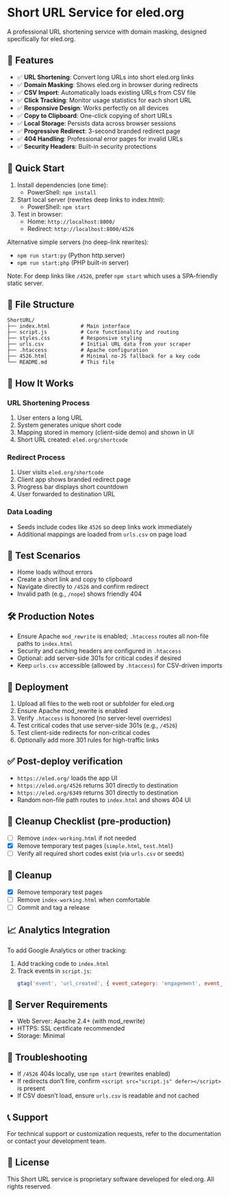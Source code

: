 # Short URL Service for eled.org

A professional URL shortening service with domain masking, designed specifically for eled.org.

## 🌟 Features

- ✅ **URL Shortening**: Convert long URLs into short eled.org links
- ✅ **Domain Masking**: Shows eled.org in browser during redirects
- ✅ **CSV Import**: Automatically loads existing URLs from CSV file
- ✅ **Click Tracking**: Monitor usage statistics for each short URL
- ✅ **Responsive Design**: Works perfectly on all devices
- ✅ **Copy to Clipboard**: One-click copying of short URLs
- ✅ **Local Storage**: Persists data across browser sessions
- ✅ **Progressive Redirect**: 3-second branded redirect page
- ✅ **404 Handling**: Professional error pages for invalid URLs
- ✅ **Security Headers**: Built-in security protections

## 🚀 Quick Start

1. Install dependencies (one time):
   - PowerShell: `npm install`
2. Start local server (rewrites deep links to index.html):
   - PowerShell: `npm start`
3. Test in browser:
   - Home: `http://localhost:8000/`
   - Redirect: `http://localhost:8000/4526`

Alternative simple servers (no deep-link rewrites):
- `npm run start:py` (Python http.server)
- `npm run start:php` (PHP built-in server)

Note: For deep links like `/4526`, prefer `npm start` which uses a SPA-friendly static server.

## 📁 File Structure

```
ShortURL/
├── index.html          # Main interface
├── script.js           # Core functionality and routing
├── styles.css          # Responsive styling
├── urls.csv            # Initial URL data from your scraper
├── .htaccess           # Apache configuration
├── 4526.html           # Minimal no-JS fallback for a key code
└── README.md           # This file
```

## 🔧 How It Works

### URL Shortening Process
1. User enters a long URL
2. System generates unique short code
3. Mapping stored in memory (client-side demo) and shown in UI
4. Short URL created: `eled.org/shortcode`

### Redirect Process
1. User visits `eled.org/shortcode`
2. Client app shows branded redirect page
3. Progress bar displays short countdown
4. User forwarded to destination URL

### Data Loading
- Seeds include codes like `4526` so deep links work immediately
- Additional mappings are loaded from `urls.csv` on page load

## 🧪 Test Scenarios

- Home loads without errors
- Create a short link and copy to clipboard
- Navigate directly to `/4526` and confirm redirect
- Invalid path (e.g., `/nope`) shows friendly 404

## 🛠 Production Notes

- Ensure Apache `mod_rewrite` is enabled; `.htaccess` routes all non-file paths to `index.html`
- Security and caching headers are configured in `.htaccess`
- Optional: add server-side 301s for critical codes if desired
- Keep `urls.csv` accessible (allowed by `.htaccess`) for CSV-driven imports

## 🚀 Deployment

1. Upload all files to the web root or subfolder for eled.org
2. Ensure Apache mod_rewrite is enabled
3. Verify `.htaccess` is honored (no server-level overrides)
4. Test critical codes that use server-side 301s (e.g., `/4526`)
5. Test client-side redirects for non-critical codes
6. Optionally add more 301 rules for high-traffic links

## ✅ Post-deploy verification

- `https://eled.org/` loads the app UI
- `https://eled.org/4526` returns 301 directly to destination
- `https://eled.org/6349` returns 301 directly to destination
- Random non-file path routes to `index.html` and shows 404 UI

## 🧹 Cleanup Checklist (pre-production)

- [ ] Remove `index-working.html` if not needed
- [x] Remove temporary test pages (`simple.html`, `test.html`)
- [ ] Verify all required short codes exist (via `urls.csv` or seeds)

## 🧹 Cleanup

- [x] Remove temporary test pages
- [ ] Remove `index-working.html` when comfortable
- [ ] Commit and tag a release

## 📈 Analytics Integration

To add Google Analytics or other tracking:

1. Add tracking code to `index.html`
2. Track events in `script.js`:
   ```javascript
   gtag('event', 'url_created', { event_category: 'engagement', event_label: shortCode });
   ```

## 🔧 Server Requirements

- Web Server: Apache 2.4+ (with mod_rewrite)
- HTTPS: SSL certificate recommended
- Storage: Minimal

## 🐛 Troubleshooting

- If `/4526` 404s locally, use `npm start` (rewrites enabled)
- If redirects don’t fire, confirm `<script src="script.js" defer></script>` is present
- If CSV doesn’t load, ensure `urls.csv` is readable and not cached

## 📞 Support

For technical support or customization requests, refer to the documentation or contact your development team.

## 📄 License

This Short URL service is proprietary software developed for eled.org. All rights reserved.
